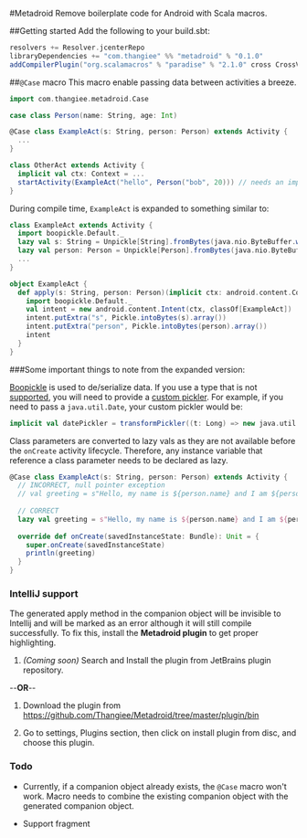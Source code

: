 #Metadroid
Remove boilerplate code for Android with Scala macros.

##Getting started
Add the following to your build.sbt: 
```scala
resolvers += Resolver.jcenterRepo
libraryDependencies += "com.thangiee" %% "metadroid" % "0.1.0"
addCompilerPlugin("org.scalamacros" % "paradise" % "2.1.0" cross CrossVersion.full)
```

##`@Case` macro
This macro enable passing data between activities a breeze.

```scala
import com.thangiee.metadroid.Case

case class Person(name: String, age: Int)

@Case class ExampleAct(s: String, person: Person) extends Activity {
  ...
}

class OtherAct extends Activity {
  implicit val ctx: Context = ...
  startActivity(ExampleAct("hello", Person("bob", 20))) // needs an implicit Context
}
```

During compile time, `ExampleAct` is expanded to something similar to:
```scala
class ExampleAct extends Activity {
  import boopickle.Default._
  lazy val s: String = Unpickle[String].fromBytes(java.nio.ByteBuffer.wrap(getIntent.getByteArrayExtra("s")))
  lazy val person: Person = Unpickle[Person].fromBytes(java.nio.ByteBuffer.wrap(getIntent.getByteArrayExtra("person")))
  ...
}

object ExampleAct {
  def apply(s: String, person: Person)(implicit ctx: android.content.Context): android.content.Intent = {
    import boopickle.Default._
    val intent = new android.content.Intent(ctx, classOf[ExampleAct])
    intent.putExtra("s", Pickle.intoBytes(s).array())
    intent.putExtra("person", Pickle.intoBytes(person).array())
    intent
  }
}
```

###Some important things to note from the expanded version:

[Boopickle](https://github.com/ochrons/boopickle) is used to de/serialize data. 
If you use a type that is not [supported](https://github.com/ochrons/boopickle#supported-types),
you will need to provide a [custom pickler](https://github.com/ochrons/boopickle#custom-picklers). 
For example, if you need to pass a `java.util.Date`, your custom pickler would be:
```scala
implicit val datePickler = transformPickler((t: Long) => new java.util.Date(t))(_.getTime)
```
 

Class parameters are converted to lazy vals as they are not available before the `onCreate` activity
lifecycle. Therefore, any instance variable that reference a class parameter needs to be declared as lazy. 
```scala
@Case class ExampleAct(s: String, person: Person) extends Activity {
  // INCORRECT, null pointer exception 
  // val greeting = s"Hello, my name is ${person.name} and I am ${person.age} years old." 
  
  // CORRECT
  lazy val greeting = s"Hello, my name is ${person.name} and I am ${person.age} years old."
  
  override def onCreate(savedInstanceState: Bundle): Unit = {
    super.onCreate(savedInstanceState)
    println(greeting)
  }
}
```

### IntelliJ support
The generated apply method in the companion object will be invisible to Intellij and will be
marked as an error although it will still compile successfully. To fix this, install the 
**Metadroid plugin** to get proper highlighting.

1) _(Coming soon)_ Search and Install the plugin from JetBrains plugin repository. 

  --**OR**--

1) Download the plugin from https://github.com/Thangiee/Metadroid/tree/master/plugin/bin

2) Go to settings, Plugins section, then click on install plugin from disc, and choose this plugin. 

### Todo
* Currently, if a companion object already exists, the `@Case` macro won't work. Macro needs to 
combine the existing companion object with the generated companion object.

* Support fragment 